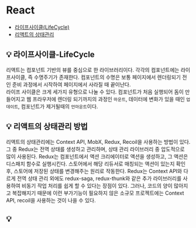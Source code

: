 # React

- [라이프사이클(LifeCycle)](#💡️-라이프사이클-lifecycle)
- [리액트의 상태관리](#💡️-리액트의-상태관리-방법)

## 💡️ 라이프사이클-LifeCycle

리액트는 컴포넌트 기반의 뷰를 중심으로 한 라이브러리이다. 각각의 컴포넌트에는 라이프사이클, 즉 수명주기가 존재한다. 컴포넌트의 수명은 보통 페이지에서 렌더링되기 전인 준비 과정에서 시작하여 페이지에서 사라질 때 끝이난다. <br/>
라이프 사이클은 크게 세가지 유형으로 나눌 수 있다. 컴포넌트가 처음 실행되어 돔이 만들어지고 웹 프라우저에 렌더링 되기까지의 과정인 `마운트`, 데이터에 변화가 있을 때인 `업데이트`, 컴포넌트가 제거될때의 `언마운트`이다.

## 💡️ 리액트의 상태관리 방법

리액트의 상태관리에는 Context API, MobX, Redux, Recoil을 사용하는 방법이 있다. 그 중 Redux는 전역 상태를 생성하고 관리하며, 상태 관리 라이브러리 중 압도적으로 많이 사용된다. Redux는 컴포넌트에서 액션 크리에이터로 액션을 생성하고, 그 액션은 디스패치 함수로 실행시킨다. 스토어에서 해당 리듀서로 매칭되는 액션이 있는지 확인 후, 스토어에 저장된 상태를 변경해주는 원리로 작동한다. Redux는 Context API와 다르게 전역 상태 관리 외에도 redux-saga, redux-thunk와 같은 추가 라이브러리를 사용하여 비동기 작업 처리를 쉽게 할 수 있다는 장점이 있다. 그러나, 코드의 양이 많아지고 복잡해지기 때문에 이런 부가기능이 필요하지 않은 소규모 프로젝트에는 Context API, recoil을 사용하는 것이 나을 수 있다.

## 💡️
